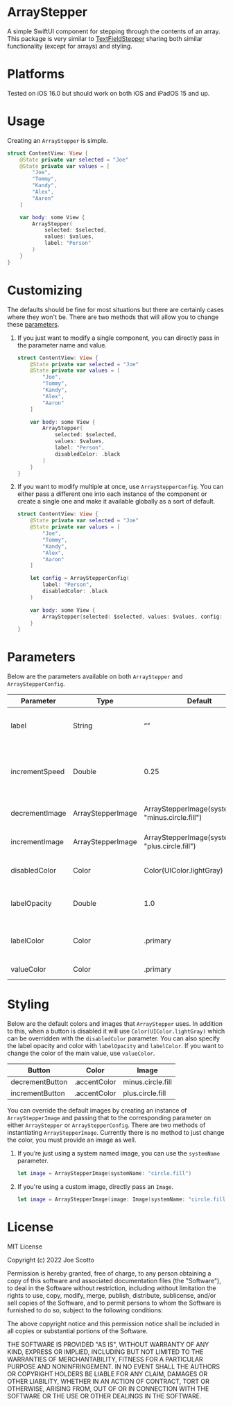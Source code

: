 # ArrayStepper
A simple SwiftUI component for stepping through the contents of an array. This package is very similar to [TextFieldStepper](https://github.com/joe-scotto/textfieldstepper.git) sharing both similar functionality (except for arrays) and styling.

# Platforms
Tested on iOS 16.0 but should work on both iOS and iPadOS 15 and up.

# Usage
Creating an `ArrayStepper` is simple. 
``` swift
struct ContentView: View {
    @State private var selected = "Joe"
    @State private var values = [
        "Joe",
        "Tommy",
        "Kandy",
        "Alex",
        "Aaron"
    ]

    var body: some View {
        ArrayStepper(
            selected: $selected,
            values: $values,
            label: "Person"
        )
    }
}
```

# Customizing
The defaults should be fine for most situations but there are certainly cases where they won't be. There are two methods that will allow you to change these [parameters](#parameters).

1. If you just want to modify a single component, you can directly pass in the parameter name and value.
    ``` swift
    struct ContentView: View {
        @State private var selected = "Joe"
        @State private var values = [
            "Joe",
            "Tommy",
            "Kandy",
            "Alex",
            "Aaron"
        ]

        var body: some View {
            ArrayStepper(
                selected: $selected, 
                values: $values, 
                label: "Person",
                disabledColor: .black
            )
        }
    }
    ```

2. If you want to modify multiple at once, use `ArrayStepperConfig`. You can either pass a different one into each instance of the component or create a single one and make it available globally as a sort of default.
    ``` swift
    struct ContentView: View {
        @State private var selected = "Joe"
        @State private var values = [
            "Joe",
            "Tommy",
            "Kandy",
            "Alex",
            "Aaron"
        ]

        let config = ArrayStepperConfig(
            label: "Person",
            disabledColor: .black
        )

        var body: some View {
            ArrayStepper(selected: $selected, values: $values, config: config)
        }
    }
    ```
    
# Parameters
Below are the parameters available on both `ArrayStepper` and `ArrayStepperConfig`.

| Parameter            | Type                  | Default                                                                        | Note                                                                |
|----------------------|-----------------------|--------------------------------------------------------------------------------|---------------------------------------------------------------------|
| label                | String                | “”                                                                             | Label to show under value.                                          |
| incrementSpeed       | Double                | 0.25                                                                           | How many seconds before the button action is ran.                   |
| decrementImage       | ArrayStepperImage     | ArrayStepperImage(systemName: "minus.circle.fill")                             | Image for decrement button.                                         |
| incrementImage       | ArrayStepperImage     | ArrayStepperImage(systemName: "plus.circle.fill")                              | Image for increment button.                                         |
| disabledColor        | Color                 | Color(UIColor.lightGray)                                                       | Color of disabled button.                                           |
| labelOpacity         | Double                | 1.0                                                                            | Opacity of label under value.                                       |
| labelColor           | Color                 | .primary                                                                       | Color of label under value.                                         |
| valueColor           | Color                 | .primary                                                                       | Color of value.                                                     |

# Styling
Below are the default colors and images that `ArrayStepper` uses. In addition to this, when a button is disabled it will use `Color(UIColor.lightGray)` which can be overridden with the `disabledColor` parameter. You can also specify the label opacity and color with `labelOpacity` and `labelColor`. If you want to change the color of the main value, use `valueColor`.

| Button          | Color                 | Image                 |
|-----------------|-----------------------|-----------------------|
| decrementButton | .accentColor          | minus.circle.fill     |
| incrementButton | .accentColor          | plus.circle.fill      |

You can override the default images by creating an instance of `ArrayStepperImage` and passing that to the corresponding parameter on either `ArrayStepper` or `ArrayStepperConfig`. There are two methods of instantiating `ArrayStepperImage`. Currently there is no method to just change the color, you must provide an image as well.

1. If you’re just using a system named image, you can use the `systemName` parameter. 
    ``` swift 
    let image = ArrayStepperImage(systemName: "circle.fill")
    ```
    
2. If you're using a custom image, directly pass an `Image`.
    ``` swift 
    let image = ArrayStepperImage(image: Image(systemName: "circle.fill")
    ```

# License
MIT License

Copyright (c) 2022 Joe Scotto

Permission is hereby granted, free of charge, to any person obtaining a copy
of this software and associated documentation files (the "Software"), to deal
in the Software without restriction, including without limitation the rights
to use, copy, modify, merge, publish, distribute, sublicense, and/or sell
copies of the Software, and to permit persons to whom the Software is
furnished to do so, subject to the following conditions:

The above copyright notice and this permission notice shall be included in all
copies or substantial portions of the Software.

THE SOFTWARE IS PROVIDED "AS IS", WITHOUT WARRANTY OF ANY KIND, EXPRESS OR
IMPLIED, INCLUDING BUT NOT LIMITED TO THE WARRANTIES OF MERCHANTABILITY,
FITNESS FOR A PARTICULAR PURPOSE AND NONINFRINGEMENT. IN NO EVENT SHALL THE
AUTHORS OR COPYRIGHT HOLDERS BE LIABLE FOR ANY CLAIM, DAMAGES OR OTHER
LIABILITY, WHETHER IN AN ACTION OF CONTRACT, TORT OR OTHERWISE, ARISING FROM,
OUT OF OR IN CONNECTION WITH THE SOFTWARE OR THE USE OR OTHER DEALINGS IN THE
SOFTWARE.
